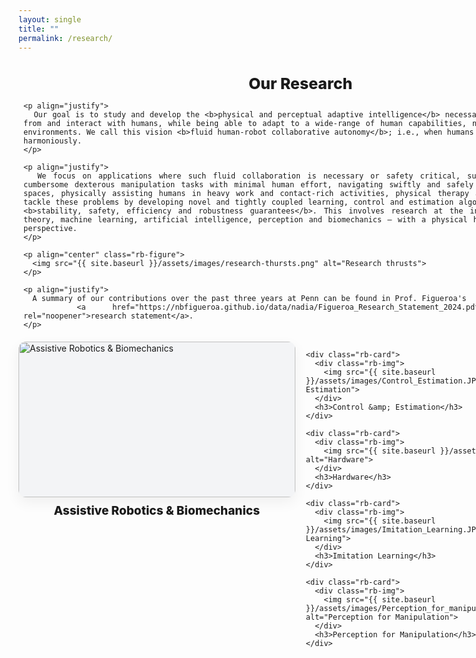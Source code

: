 ```yaml
---
layout: single
title: ""
permalink: /research/
---
```


<!-- ===== SHARED WRAP (text + grid) ===== -->
<section class="rb-wrap">
  <div class="rb-intro">
    <h1>Our Research</h1>

    <p align="justify">
      Our goal is to study and develop the <b>physical and perceptual adaptive intelligence</b> necessary for robots to learn from and interact with humans, while being able to adapt to a wide-range of human capabilities, needs and ever-changing environments. We call this vision <b>fluid human-robot collaborative autonomy</b>; i.e., when humans and robots collaborate harmoniously.
    </p>

    <p align="justify">
      We focus on applications where such fluid collaboration is necessary or safety critical, such as teaching robots cumbersome dexterous manipulation tasks with minimal human effort, navigating swiftly and safely in busy human-centric spaces, physically assisting humans in heavy work and contact-rich activities, physical therapy and rehabilitation. We tackle these problems by developing novel and tightly coupled learning, control and estimation algorithms that enjoy from <b>stability, safety, efficiency and robustness guarantees</b>. This involves research at the intersection of control theory, machine learning, artificial intelligence, perception and biomechanics — with a physical human-robot interaction perspective.
    </p>

    <p align="center" class="rb-figure">
      <img src="{{ site.baseurl }}/assets/images/research-thursts.png" alt="Research thrusts">
    </p>

    <p align="justify">
      A summary of our contributions over the past three years at Penn can be found in Prof. Figueroa's
      <a href="https://nbfigueroa.github.io/data/nadia/Figueroa_Research_Statement_2024.pdf" target="_blank" rel="noopener">research statement</a>.
    </p>
  </div>
</section>

<!-- ===== GRID (not clickable) — uses the SAME width wrapper ===== -->
<section class="rb-wrap">
  <div class="rb-grid">
    <div class="rb-card">
      <div class="rb-img">
        <img src="{{ site.baseurl }}/assets/images/Assistive_Robotics.JPG" alt="Assistive Robotics & Biomechanics">
      </div>
      <h3>Assistive Robotics &amp; Biomechanics</h3>
    </div>

    <div class="rb-card">
      <div class="rb-img">
        <img src="{{ site.baseurl }}/assets/images/Control_Estimation.JPG" alt="Control & Estimation">
      </div>
      <h3>Control &amp; Estimation</h3>
    </div>

    <div class="rb-card">
      <div class="rb-img">
        <img src="{{ site.baseurl }}/assets/images/hardware.JPG" alt="Hardware">
      </div>
      <h3>Hardware</h3>
    </div>

    <div class="rb-card">
      <div class="rb-img">
        <img src="{{ site.baseurl }}/assets/images/Imitation_Learning.JPG" alt="Imitation Learning">
      </div>
      <h3>Imitation Learning</h3>
    </div>

    <div class="rb-card">
      <div class="rb-img">
        <img src="{{ site.baseurl }}/assets/images/Perception_for_manipulation.JPG" alt="Perception for Manipulation">
      </div>
      <h3>Perception for Manipulation</h3>
    </div>
  </div>
</section>

<style>
/* 🔕 Hide pager & RSS on THIS page only */
.pagination{ display:none !important; }
.page__footer-follow .social-icons a[href$="feed.xml"],
.page__footer-follow .social-icons a[href*="/feed"],
.page__footer-follow .social-icons .fa-rss{ display:none !important; }

/* Keep theme spacing tight */
.main .page__content { padding-top: 0.35rem; }

/* ---------- Shared width container (matches your red margins) ---------- */
:root{
  --rb-max: 1120px;   /* <— adjust this number to match those red guides */
}
.rb-wrap{
  width: min(94vw, var(--rb-max));
  margin-inline: auto;         /* center */
}

/* ---------- Intro ---------- */
.rb-intro{
  margin: 0 auto 1.25rem;
  padding: 0 8px;
  text-align: justify;
  text-justify: inter-word;
}
.rb-intro h1{
  text-align: center;
  margin-bottom: 0.7rem;
  font-weight: 800;
  font-size: clamp(1.2rem, 1.2vw + 1rem, 1.55rem);
}
.rb-intro p{
  margin: 0.6rem auto 0;
  line-height: 1.55;
  font-size: clamp(0.9rem, 0.35vw + 0.8rem, 1rem);
  max-width: 78ch;   /* comfortable reading width; stays inside the container */
}
.rb-figure img{
  width: 100%;
  max-width: 900px;   /* image won’t exceed the text width */
  height: auto;
  display: block;
}

/* ---------- Grid (uses the same rb-wrap width) ---------- */
.rb-grid{
  display: grid;
  gap: clamp(12px, 1.8vw, 22px);
  grid-template-columns: repeat(3, minmax(260px, 1fr)); /* stays inside wrap */
  align-items: start;
}
@media (max-width: 1000px){
  .rb-grid{ grid-template-columns: repeat(2, minmax(240px, 1fr)); }
}
@media (max-width: 680px){
  .rb-grid{ grid-template-columns: minmax(220px, 1fr); }
}

/* ---------- Cards ---------- */
.rb-card{
  width: 100%;
  max-width: 520px;             /* card cannot exceed the wrap grid column */
  display: flex;
  flex-direction: column;
  align-items: center;
}
.rb-img{
  width: 100%;
  aspect-ratio: 16 / 9;
  border-radius: 12px;
  overflow: hidden;
  box-shadow: 0 8px 22px rgba(0,0,0,.06);
  background: #f3f4f6;
}
.rb-img img{
  width: 100%;
  height: 100%;
  object-fit: cover;
  display: block;
  transition: transform .25s ease, filter .25s ease;
}
.rb-card:hover .rb-img img{
  transform: scale(1.01);
  filter: brightness(1.02);
}
.rb-card h3{
  margin: 0.6rem 0 0;
  text-align: center;
  font-size: clamp(0.95rem, 0.9vw + 0.65rem, 1.2rem);
  font-weight: 800;
}
</style>
